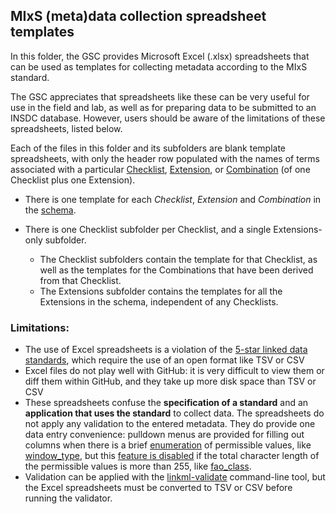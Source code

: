 ## MIxS (meta)data collection spreadsheet templates

In this folder, the GSC provides Microsoft Excel (.xlsx) spreadsheets that can be used as templates for collecting metadata according to the MIxS standard. 

The GSC appreciates that spreadsheets like these can be very useful for use in the field and lab, as well as for preparing data to be submitted to an INSDC database. However, users should be aware of the limitations of these spreadsheets, listed below.

Each of the files in this folder and its subfolders are blank template spreadsheets, with only the header row populated with the names of terms associated with a particular [Checklist](https://sujaypatil96.github.io/mixs/#Checklists), [Extension](https://sujaypatil96.github.io/mixs/#Extensions), or [Combination](https://sujaypatil96.github.io/mixs/combinations/) (of one Checklist plus one Extension). 

* There is one template for each *Checklist*, *Extension* and *Combination* in the [schema](src/mixs/schema/mixs.yaml).

* There is one Checklist subfolder per Checklist, and a single Extensions-only subfolder.
  * The Checklist subfolders contain the template for that Checklist, as well as the templates for the Combinations that have been derived from that Checklist. 
  * The Extensions subfolder contains the templates for all the Extensions in the schema, independent of any Checklists.

### Limitations:
- The use of Excel spreadsheets is a violation of the [5-star linked data standards](https://www.w3.org/2011/gld/wiki/5_Star_Linked_Data), which require the use of an open format like TSV or CSV
- Excel files do not play well with GitHub: it is very difficult to view them or diff them within GitHub, and they take up more disk space than TSV or CSV
- These spreadsheets confuse the **specification of a standard** and an **application that uses the standard** to collect data. The spreadsheets do not apply any validation to the entered metadata. They do provide one data entry convenience: pulldown menus are provided for filling out columns when there is a brief [enumeration](https://genomicsstandardsconsortium.github.io/mixs/enumerations/) of permissible values, like [window_type](https://genomicsstandardsconsortium.github.io/mixs/0000856/), but this [feature is disabled](https://linkml.io/linkml/generators/excel.html) if the total character length of the permissible values is more than 255, like [fao_class](https://genomicsstandardsconsortium.github.io/mixs/0001083/).
- Validation can be applied with the [linkml-validate](https://linkml.io/linkml/data/validating-data.html#the-linkml-validate-cli) command-line tool, but the Excel spreadsheets must be converted to TSV or CSV before running the validator.
